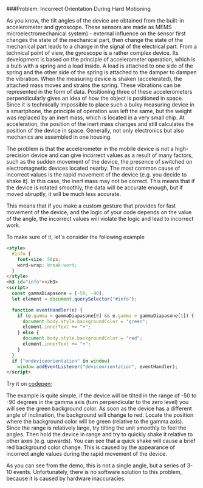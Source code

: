 ###Problem: Incorrect Orientation During Hard Motioning

As you know, the tilt angles of the device are obtained from the built-in accelerometer and gyroscope.
These sensors are made as MEMS microelectromechanical system) - external influence on the sensor first changes the state 
of the mechanical part, then change the state of the mechanical part leads to a change in the signal of the electrical part. 
From a technical point of view, the gyroscope is a rather complex device. Its development is based on the principle of 
accelerometer operation, which is a bulb with a spring and a load inside. A load is attached to one side of the spring 
and the other side of the spring is attached to the damper to dampen the vibration. When the measuring device is shaken
 (accelerated), the attached mass moves and strains the spring.
These vibrations can be represented in the form of data. Positioning three of these accelerometers perpendicularly gives
 an idea of how the object is positioned in space. Since it is technically impossible to place such a bulky measuring 
 device in a smartphone, the principle of operation was left the same, but the weight was replaced by an inert mass, 
 which is located in a very small chip. At acceleration, the position of the inert mass changes and still calculates 
 the position of the device in space. Generally, not only electronics but also mechanics are assembled in one housing. 

The problem is that the accelerometer in the mobile device is not a high-precision device and can give incorrect values 
as a result of many factors, such as the sudden movement of the device, the presence of switched on electromagnetic 
devices located nearby. 
The most common cause of incorrect values is the rapid movement of the device (e.g. you decide to shake it). In this 
case, the inert mass may not be correct.
This means that if the device is rotated smoothly, the data will be accurate enough, but if moved abruptly, it will be 
much less accurate.

This means that if you make a custom gesture that provides for fast movement of the device, and the logic of your code 
depends on the value of the angle, the incorrect values will violate the logic and lead to incorrect work. 

To make sure of it, let's consider the following example

```html
<style>
  #info {
    font-size: 50px;
    word-wrap: break-word;
  }
</style>
<h3 id="info"></h3>
<script>
  const gammaDiapasone = [-50, -90];
  let element = document.querySelector("#info");

  function eventHandler(e) {
    if (e.gamma < gammaDiapasone[0] && e.gamma > gammaDiapasone[1]) {
      document.body.style.backgroundColor = "green";
      element.innerText += "+";
    } else {
      document.body.style.backgroundColor = "red";
      element.innerText += "+";
    }
  }
  if ("ondeviceorientation" in window)
    window.addEventListener("deviceorientation", eventHandler);
</script>
```

Try it on [codepen](https://codepen.io/Halochkin/pen/agBVoe?editors=1000);

The example is quite simple, if the device will be tilted in the range of -50 to -90 degrees in the gamma axis 
(turn perpendicular to the zero level) you will see the green background color. As soon as the device has a different
 angle of inclination, the background will change to red. 
Locate the position where the background color will be green (relative to the gamma axis). Since the range is relatively 
large, try tilting the unit smoothly to feel the angles. Then hold the device in range and try to quickly shake it 
relative to other axes (e.g. upwards). You can see that a quick shake will cause a brief red background color change. 
This is caused by the appearance of incorrect angle values during the rapid movement of the device.

As you can see from the demo, this is not a single angle, but a series of 3-10 events. 
Unfortunately, there is no software solution to this problem, because it is caused by hardware inaccuracies.

